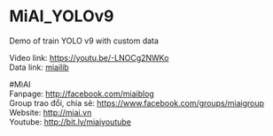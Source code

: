 # MiAI_YOLOv9
Demo of train YOLO v9 with custom data

Video link: https://youtu.be/-LNOCg2NWKo<br>
Data link: [miailib](https://miai.vn/thu-vien-mi-ai/) 

#MìAI <br>
Fanpage: http://facebook.com/miaiblog<br>
Group trao đổi, chia sẻ: https://www.facebook.com/groups/miaigroup<br>
Website: http://miai.vn<br>
Youtube: http://bit.ly/miaiyoutube<br>
